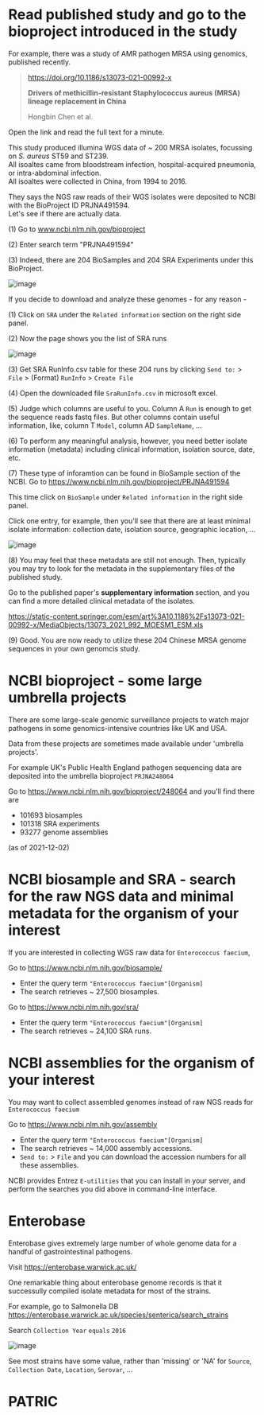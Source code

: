 # Read published study and go to the bioproject introduced in the study

For example, there was a study of AMR pathogen MRSA using genomics, published recently.

> https://doi.org/10.1186/s13073-021-00992-x
> 
> **Drivers of methicillin-resistant Staphylococcus aureus (MRSA) lineage replacement in China**
> 
> Hongbin Chen et al. 

Open the link and read the full text for a minute.

This study produced illumina WGS data of ~ 200 MRSA isolates, focussing on _S. aureus_ ST59 and ST239.\
All isoaltes came from bloodstream infection, hospital-acquired pneumonia, or intra-abdominal infection.\
All isoaltes were collected in China, from 1994 to 2016.

They says the NGS raw reads of their WGS isolates were deposited to NCBI with the BioProject ID PRJNA491594.\
Let's see if there are actually data.

(1) Go to www.ncbi.nlm.nih.gov/bioproject

(2) Enter search term "PRJNA491594"

(3) Indeed, there are 204 BioSamples and 204 SRA Experiments under this BioProject.

![image](https://user-images.githubusercontent.com/49987638/144363852-5d62eb36-c76d-4bf2-a3bc-ebceab27e0c9.png)


If you decide to download and analyze these genomes - for any reason -

(1) Click on `SRA` under the `Related information` section on the right side panel.

(2) Now the page shows you the list of SRA runs 

![image](https://user-images.githubusercontent.com/49987638/144364044-9e66e41f-5c1a-4791-8bd5-6e2bab6802a0.png)

(3) Get SRA RunInfo.csv table for these 204 runs by clicking `Send to:` > `File` > (Format) `RunInfo` > `Create File`

(4) Open the downloaded file `SraRunInfo.csv` in microsoft excel.

(5) Judge which columns are useful to you. Column A `Run` is enough to get the sequence reads fastq files.
But other columns contain useful information, like, column T `Model`, column AD `SampleName`, ...

(6) To perform any meaningful analysis, however, you need better isolate information (metadata) including clinical information, isolation source, date, etc.

(7) These type of inforamtion can be found in BioSample section of the NCBI. Go to https://www.ncbi.nlm.nih.gov/bioproject/PRJNA491594

This time click on `BioSample` under `Related information` in the right side panel.

Click one entry, for example, then you'll see that there are at least minimal isolate information: collection date, isolation source, geographic location, ...

![image](https://user-images.githubusercontent.com/49987638/144364973-21a1ca14-8d4f-4984-bc8e-c1c82d2d18b7.png)

(8) You may feel that these metadata are still not enough. Then, typically you may try to look for the metadata in the supplementary files of the published study.

Go to the published paper's __supplementary information__ section, and you can find a more detailed clinical metadata of the isolates.

https://static-content.springer.com/esm/art%3A10.1186%2Fs13073-021-00992-x/MediaObjects/13073_2021_992_MOESM1_ESM.xls

(9) Good. You are now ready to utilize these 204 Chinese MRSA genome sequences in your own genomcis study.


# NCBI bioproject - some large umbrella projects

There are some large-scale genomic surveillance projects to watch major pathogens in some genomics-intensive countries like UK and USA.

Data from these projects are sometimes made available under 'umbrella projects'.

For example UK's Public Health England pathogen sequencing data are deposited into the umbrella bioproject `PRJNA248064`

Go to https://www.ncbi.nlm.nih.gov/bioproject/248064 and you'll find there are 
- 101693 biosamples
- 101318 SRA experiments
- 93277 genome assemblies 

(as of 2021-12-02)


# NCBI biosample and SRA - search for the raw NGS data and minimal metadata for the organism of your interest

If you are interested in collecting WGS raw data for `Enterococcus faecium`,

Go to https://www.ncbi.nlm.nih.gov/biosample/
- Enter the query term `"Enterococcus faecium"[Organism]`
- The search retrieves ~ 27,500 biosamples.

Go to https://www.ncbi.nlm.nih.gov/sra/
- Enter the query term `"Enterococcus faecium"[Organism]`
- The search retrieves ~ 24,100 SRA runs.


# NCBI assemblies for the organism of your interest

You may want to collect assembled genomes instead of raw NGS reads for `Enterococcus faecium`

Go to https://www.ncbi.nlm.nih.gov/assembly
- Enter the query term `"Enterococcus faecium"[Organism]`
- The search retrieves ~ 14,000 assembly accessions.
- `Send to:` > `File` and you can download the accession numbers for all these assemblies.

NCBI provides Entrez `E-utilities` that you can install in your server, and perform the searches you did above in command-line interface.


# Enterobase

Enterobase gives extremely large number of whole genome data for a handful of gastrointestinal pathogens.

Visit https://enterobase.warwick.ac.uk/ 

One remarkable thing about enterobase genome records is that it successully compiled isolate metadata for most of the strains.

For example, go to Salmonella DB https://enterobase.warwick.ac.uk/species/senterica/search_strains

Search `Collection Year` `equals` `2016`

![image](https://user-images.githubusercontent.com/49987638/144368301-9e026b3f-3b1b-4b7f-9169-a1db008cdf97.png)

See most strains have some value, rather than 'missing' or 'NA' for `Source`, `Collection Date`, `Location`, `Serovar`, ... 


# PATRIC
